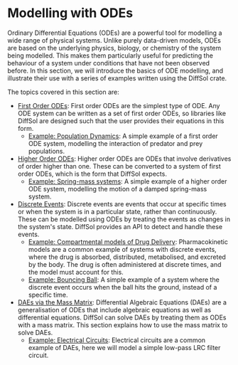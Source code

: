 # Modelling with ODEs

Ordinary Differential Equations (ODEs) are a powerful tool for modelling a wide range of physical systems. Unlike purely data-driven models, ODEs are based on the underlying physics, biology, or chemistry of the system being modelled. This makes them particularly useful for predicting the behaviour of a system under conditions that have not been observed before. In this section, we will introduce the basics of ODE modelling, and illustrate their use with a series of examples written using the DiffSol crate.

The topics covered in this section are:
- [First Order ODEs](./primer/first_order_odes.md): First order ODEs are the simplest type of ODE. Any ODE system can be written as a set of first order ODEs, so libraries like DiffSol are designed such that the user provides their equations in this form.
    - [Example: Population Dynamics](./primer/population_dynamics.md): A simple example of a first order ODE system, modelling the interaction of predator and prey populations.
- [Higher Order ODEs](./primer/higher_order_odes.md): Higher order ODEs are ODEs that involve derivatives of order higher than one. These can be converted to a system of first order ODEs, which is the form that DiffSol expects.
    - [Example: Spring-mass systems](./primer/spring_mass_systems.md): A simple example of a higher order ODE system, modelling the motion of a damped spring-mass system.
- [Discrete Events](./primer/discrete_events.md): Discrete events are events that occur at specific times or when the system is in a particular state, rather than continuously. These can be modelled using ODEs by treating the events as changes in the system's state. DiffSol provides an API to detect and handle these events.
    - [Example: Compartmental models of Drug Delivery](./primer/compartmental_models_of_drug_delivery.md): Pharmacokinetic models are a common example of systems with discrete events, where the drug is absorbed, distributed, metabolised, and excreted by the body. The drug is often administered at discrete times, and the model must account for this.
    - [Example: Bouncing Ball](./primer/bouncing_ball.md): A simple example of a system where the discrete event occurs when the ball hits the ground, instead of a specific time.
- [DAEs via the Mass Matrix](./primer/the_mass_matrix.md): Differential Algebraic Equations (DAEs) are a generalisation of ODEs that include algebraic equations as well as differential equations. DiffSol can solve DAEs by treating them as ODEs with a mass matrix. This section explains how to use the mass matrix to solve DAEs.
    - [Example: Electrical Circuits](./primer/electrical_circuits.md): Electrical circuits are a common example of DAEs, here we will model a simple low-pass LRC filter circuit.
    